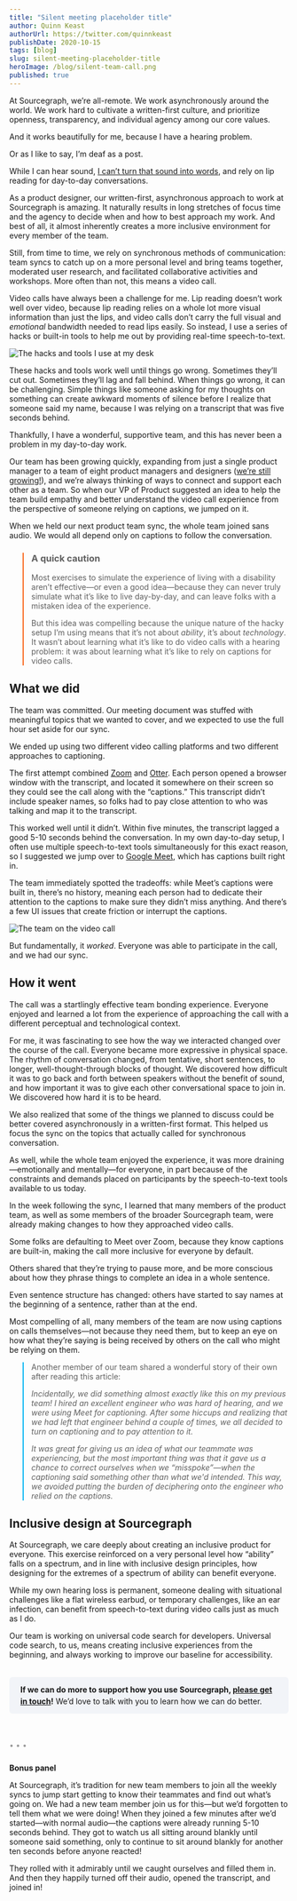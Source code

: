 ```yaml
---
title: "Silent meeting placeholder title"
author: Quinn Keast
authorUrl: https://twitter.com/quinnkeast
publishDate: 2020-10-15
tags: [blog]
slug: silent-meeting-placeholder-title
heroImage: /blog/silent-team-call.png
published: true
---
```


At Sourcegraph, we’re all-remote. We work asynchronously around the world. We work hard to cultivate a written-first culture, and prioritize openness, transparency, and individual agency among our core values.

And it works beautifully for me, because I have a hearing problem.

Or as I like to say, I’m deaf as a post.

While I can hear sound, [I can’t turn that sound into words](https://quinnkeast.com/readme#errata), and rely on lip reading for day-to-day conversations.

As a product designer, our written-first, asynchronous approach to work at Sourcegraph is amazing. It naturally results in long stretches of focus time and the agency to decide when and how to best approach my work. And best of all, it almost inherently creates a more inclusive environment for every member of the team.

Still, from time to time, we rely on synchronous methods of communication: team syncs to catch up on a more personal level and bring teams together, moderated user research, and facilitated collaborative activities and workshops. More often than not, this means a video call.

Video calls have always been a challenge for me. Lip reading doesn’t work well over video, because lip reading relies on a whole lot more visual information than just the lips, and video calls don’t carry the full visual and _emotional_ bandwidth needed to read lips easily. So instead, I use a series of hacks or built-in tools to help me out by providing real-time speech-to-text.

<img src="/blog/silent-team-call.png" alt="The hacks and tools I use at my desk" />

These hacks and tools work well until things go wrong. Sometimes they’ll cut out. Sometimes they’ll lag and fall behind. When things go wrong, it can be challenging. Simple things like someone asking for my thoughts on something can create awkward moments of silence before I realize that someone said my name, because I was relying on a transcript that was five seconds behind.

Thankfully, I have a wonderful, supportive team, and this has never been a problem in my day-to-day work.

Our team has been growing quickly, expanding from just a single product manager to a team of eight product managers and designers ([we’re still growing!](https://about.sourcegraph.com/company/careers)), and we’re always thinking of ways to connect and support each other as a team. So when our VP of Product suggested an idea to help the team build empathy and better understand the video call experience from the perspective of someone relying on captions, we jumped on it.

When we held our next product team sync, the whole team joined sans audio. We would all depend only on captions to follow the conversation.

<blockquote style="border-left: 2px solid #F96216;">
<h3>A quick caution</h3>
<p>Most exercises to simulate the experience of living with a disability aren’t effective—or even a good idea—because they can never truly simulate what it’s like to live day-by-day, and can leave folks with a mistaken idea of the experience.</p>
<p>But this idea was compelling because the unique nature of the hacky setup I’m using means that it’s not about <em>ability</em>, it’s about <em>technology</em>. It wasn’t about learning what it’s like to do video calls with a hearing problem: it was about learning what it’s like to rely on captions for video calls.</p>
</blockquote>

## What we did

The team was committed. Our meeting document was stuffed with meaningful topics that we wanted to cover, and we expected to use the full hour set aside for our sync.

We ended up using two different video calling platforms and two different approaches to captioning.

The first attempt combined [Zoom](http://zoom.us/) and [Otter](https://otter.ai). Each person opened a browser window with the transcript, and located it somewhere on their screen so they could see the call along with the “captions.” This transcript didn’t include speaker names, so folks had to pay close attention to who was talking and map it to the transcript.

This worked well until it didn’t. Within five minutes, the transcript lagged a good 5-10 seconds behind the conversation. In my own day-to-day setup, I often use multiple speech-to-text tools simultaneously for this exact reason, so I suggested we jump over to [Google Meet](https://meet.google.com), which has captions built right in.

The team immediately spotted the tradeoffs: while Meet’s captions were built in, there’s no history, meaning each person had to dedicate their attention to the captions to make sure they didn’t miss anything. And there’s a few UI issues that create friction or interrupt the captions.

<img src="/blog/silent-team-call.png" alt="The team on the video call" />

But fundamentally, it _worked_. Everyone was able to participate in the call, and we had our sync.

## How it went

The call was a startlingly effective team bonding experience. Everyone enjoyed and learned a lot from the experience of approaching the call with a different perceptual and technological context.

For me, it was fascinating to see how the way we interacted changed over the course of the call. Everyone became more expressive in physical space. The rhythm of conversation changed, from tentative, short sentences, to longer, well-thought-through blocks of thought. We discovered how difficult it was to go back and forth between speakers without the benefit of sound, and how important it was to give each other conversational space to join in. We discovered how hard it is to be heard.

We also realized that some of the things we planned to discuss could be better covered asynchronously in a written-first format. This helped us focus the sync on the topics that actually called for synchronous conversation.

As well, while the whole team enjoyed the experience, it was more draining—emotionally and mentally—for everyone, in part because of the constraints and demands placed on participants by the speech-to-text tools available to us today.

In the week following the sync, I learned that many members of the product team, as well as some members of the broader Sourcegraph team, were already making changes to how they approached video calls.

Some folks are defaulting to Meet over Zoom, because they know captions are built-in, making the call more inclusive for everyone by default.

Others shared that they’re trying to pause more, and be more conscious about how they phrase things to complete an idea in a whole sentence.

Even sentence structure has changed: others have started to say names at the beginning of a sentence, rather than at the end.

Most compelling of all, many members of the team are now using captions on calls themselves—not because they need them, but to keep an eye on how what they’re saying is being received by others on the call who might be relying on them.

<blockquote style="border-left: 2px solid #00B4F2;">
<p>Another member of our team shared a wonderful story of their own after reading this article:</p>
<p><em>Incidentally, we did something almost exactly like this on my previous team! I hired an excellent engineer who was hard of hearing, and we were using Meet for captioning. After some hiccups and realizing that we had left that engineer behind a couple of times, we all decided to turn on captioning and to pay attention to it.</em></p>
<p><em>It was great for giving us an idea of what our teammate was experiencing, but the most important thing was that it gave us a chance to correct ourselves when we “misspoke”—when the captioning said something other than what we'd intended. This way, we avoided putting the burden of deciphering onto the engineer who relied on the captions.</em></p>
</blockquote>

## Inclusive design at Sourcegraph

At Sourcegraph, we care deeply about creating an inclusive product for everyone. This exercise reinforced on a very personal level how “ability” falls on a spectrum, and in line with inclusive design principles, how designing for the extremes of a spectrum of ability can benefit everyone.

While my own hearing loss is permanent, someone dealing with situational challenges like a flat wireless earbud, or temporary challenges, like an ear infection, can benefit from speech-to-text during video calls just as much as I do.

Our team is working on universal code search for developers. Universal code search, to us, means creating inclusive experiences from the beginning, and always working to improve our baseline for accessibility.

<p style="padding: .75rem 1.25rem; margin-top: 2rem; background-color: #f2f4f8; border-radius: 6px; line-height: 1.5;"><strong>If we can do more to support how you use Sourcegraph, <a href="https://airtable.com/shrqVVodqnNUGlbHj?prefill_Source=Blog+post+about+silent+team+call" target="_blank">please get in touch</a>!</strong> We’d love to talk with you to learn how we can do better.</p>

<p class="text-center" style="color: #999; margin-top: 3rem; margin-bottom: 1.5rem;" aria-hidden="true">• • •</p>

**Bonus panel**

At Sourcegraph, it’s tradition for new team members to join all the weekly syncs to jump start getting to know their teammates and find out what’s going on. We had a new team member join us for this—but we’d forgotten to tell them what we were doing! When they joined a few minutes after we’d started—with normal audio—the captions were already running 5-10 seconds behind. They got to watch us all sitting around blankly until someone said something, only to continue to sit around blankly for another ten seconds before anyone reacted!

They rolled with it admirably until we caught ourselves and filled them in. And then they happily turned off their audio, opened the transcript, and joined in!
